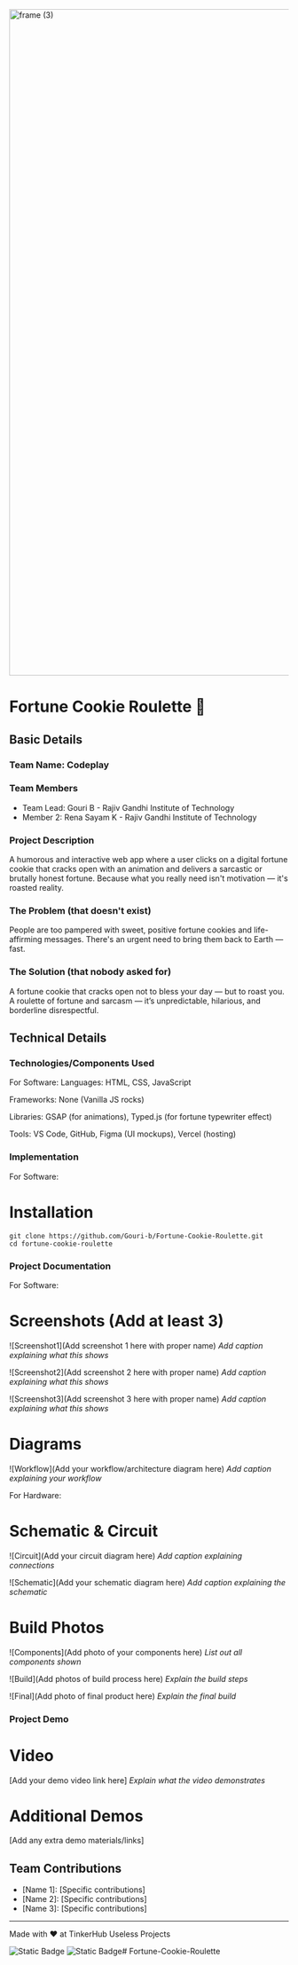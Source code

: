 <img width="3188" height="1202" alt="frame (3)" src="https://github.com/user-attachments/assets/517ad8e9-ad22-457d-9538-a9e62d137cd7" />


# Fortune Cookie Roulette 🎯


## Basic Details
### Team Name: Codeplay


### Team Members
- Team Lead: Gouri B - Rajiv Gandhi Institute of Technology
- Member 2: Rena Sayam K - Rajiv Gandhi Institute of Technology

### Project Description
A humorous and interactive web app where a user clicks on a digital fortune cookie that cracks open with an animation and delivers a sarcastic or brutally honest fortune. Because what you really need isn't motivation — it's roasted reality.

### The Problem (that doesn't exist)
People are too pampered with sweet, positive fortune cookies and life-affirming messages. There's an urgent need to bring them back to Earth — fast.

### The Solution (that nobody asked for)
A fortune cookie that cracks open not to bless your day — but to roast you. A roulette of fortune and sarcasm — it’s unpredictable, hilarious, and borderline disrespectful.

## Technical Details
### Technologies/Components Used
For Software:
Languages: HTML, CSS, JavaScript

Frameworks: None (Vanilla JS rocks)

Libraries: GSAP (for animations), Typed.js (for fortune typewriter effect)

Tools: VS Code, GitHub, Figma (UI mockups), Vercel (hosting)


### Implementation
For Software:
# Installation
```
git clone https://github.com/Gouri-b/Fortune-Cookie-Roulette.git
cd fortune-cookie-roulette
```


### Project Documentation
For Software:

# Screenshots (Add at least 3)
![Screenshot1](Add screenshot 1 here with proper name)
*Add caption explaining what this shows*

![Screenshot2](Add screenshot 2 here with proper name)
*Add caption explaining what this shows*

![Screenshot3](Add screenshot 3 here with proper name)
*Add caption explaining what this shows*

# Diagrams
![Workflow](Add your workflow/architecture diagram here)
*Add caption explaining your workflow*

For Hardware:

# Schematic & Circuit
![Circuit](Add your circuit diagram here)
*Add caption explaining connections*

![Schematic](Add your schematic diagram here)
*Add caption explaining the schematic*

# Build Photos
![Components](Add photo of your components here)
*List out all components shown*

![Build](Add photos of build process here)
*Explain the build steps*

![Final](Add photo of final product here)
*Explain the final build*

### Project Demo
# Video
[Add your demo video link here]
*Explain what the video demonstrates*

# Additional Demos
[Add any extra demo materials/links]

## Team Contributions
- [Name 1]: [Specific contributions]
- [Name 2]: [Specific contributions]
- [Name 3]: [Specific contributions]

---
Made with ❤️ at TinkerHub Useless Projects 

![Static Badge](https://img.shields.io/badge/TinkerHub-24?color=%23000000&link=https%3A%2F%2Fwww.tinkerhub.org%2F)
![Static Badge](https://img.shields.io/badge/UselessProjects--25-25?link=https%3A%2F%2Fwww.tinkerhub.org%2Fevents%2FQ2Q1TQKX6Q%2FUseless%2520Projects)# Fortune-Cookie-Roulette
